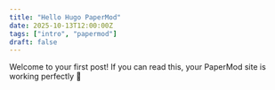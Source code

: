 ```yaml
---
title: "Hello Hugo PaperMod"
date: 2025-10-13T12:00:00Z
tags: ["intro", "papermod"]
draft: false
---
```

Welcome to your first post!
If you can read this, your PaperMod site is working perfectly 🎉